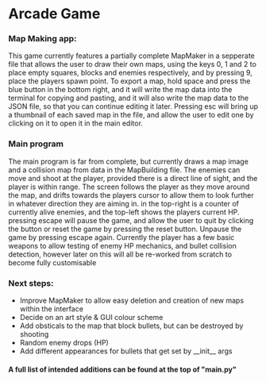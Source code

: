 # Arcade Game
<HTML>
  <body>
  <h3>Map Making app:</h3>

<p>This game currently features a partially complete MapMaker in a sepperate file that allows the user to draw their own maps, using the keys 0, 1 and 2 to place empty squares, blocks and enemies respectively, and by pressing 9, place the players spawn point. To export a map, hold space and press the blue button in the bottom right, and it will write the map data into the terminal for copying and pasting, and it will also write the map data to the JSON file, so that you can continue editing it later. Pressing esc will bring up a thumbnail of each saved map in the file, and allow the user to edit one by clicking on it to open it in the main editor.</p>

<h3>Main program</h3>

<p>The main program is far from complete, but currently draws a map image and a collision map from data in the MapBuilding file. The enemies can move and shoot at the player, provided there is a direct line of sight, and the player is within range. The screen follows the player as they move around the map, and drifts towards the players cursor to allow them to look further in whatever direction they are aiming in. in the top-right is a counter of currently alive enemies, and the top-left shows the players current HP. pressing escape will pause the game, and allow the user to quit by clicking the button or reset the game by pressing the reset button. Unpause the game by pressing escape again. Currently the player has a few basic weapons to allow testing of enemy HP mechanics, and bullet collision detection, however later on this will all be re-worked from scratch to become fully customisable</p>
<h3>Next steps:</h3>
<ul>
  <li>Improve MapMaker to allow easy deletion and creation of new maps within the interface</li>
  <li>Decide on an art style & GUI colour scheme</li>
  <li>Add obsticals to the map that block bullets, but can be destroyed by shooting</li>
  <li>Random enemy drops (HP)</li>
  <li>Add different appearances for bullets that get set by __init__ args</li>
</ul>
<h4>A full list of intended additions can be found at the top of "main.py"</h4>
  </body>
</HTML>
